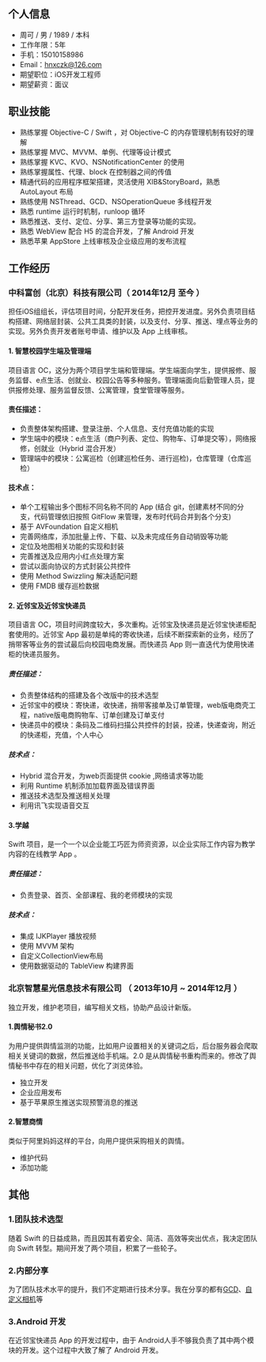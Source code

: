 ## 个人信息

 - 周可 / 男 / 1989 / 本科 
 - 工作年限：5年
 - 手机：15010158986
 - Email：hnxczk@126.com 
 - 期望职位：iOS开发工程师
 - 期望薪资：面议


## 职业技能
- 熟练掌握 Objective-C / Swift ，对 Objective-C 的内存管理机制有较好的理解- 熟练掌握 MVC、MVVM、单例、代理等设计模式- 熟练掌握 KVC、KVO、NSNotificationCenter 的使用- 熟练掌握属性、代理、block 在控制器之间的传值- 精通代码的应用程序框架搭建，灵活使用 XIB&StoryBoard，熟悉 AutoLayout 布局- 熟练使用 NSThread、GCD、NSOperationQueue 多线程开发- 熟悉 runtime 运行时机制，runloop 循环
- 熟悉推送、支付、定位、分享、第三方登录等功能的实现。- 熟悉 WebView 配合 H5 的混合开发，了解 Android 开发- 熟悉苹果 AppStore 上线审核及企业级应用的发布流程
## 工作经历


### 中科富创（北京）科技有限公司（ 2014年12月 至今 ）

担任iOS组组长，评估项目时间，分配开发任务，把控开发进度。另外负责项目结构搭建、网络层封装、公共工具类的封装，以及支付、分享、推送、埋点等业务的实现。另外负责开发者账号申请、维护以及 App 上线审核。

#### 1. 智慧校园学生端及管理端
项目语言 OC，这分为两个项目学生端和管理端。学生端面向学生，提供报修、服务监督、e点生活、创就业、校园公告等多种服务。管理端面向后勤管理人员，提供报修处理、服务监督反馈、公寓管理，食堂管理等服务。

#### 责任描述：
- 负责整体架构搭建、登录注册、个人信息、支付充值功能的实现
- 学生端中的模块：e点生活（商户列表、定位、购物车、订单提交等），网络报修，创就业（Hybrid 混合开发）
- 管理端中的模块：公寓巡检（创建巡检任务、进行巡检)，仓库管理（仓库巡检）

#### 技术点：

- 单个工程输出多个图标不同名称不同的 App (结合 git，创建素材不同的分支，代码管理依旧按照 GitFlow 来管理，发布时代码合并到各个分支)
- 基于 AVFoundation 自定义相机
- 完善网络库，添加批量上传、下载、以及未完成任务自动销毁等功能
- 定位及地图相关功能的实现和封装
- 完善推送及应用内小红点处理方案
- 尝试以面向协议的方式封装公共控件
- 使用 Method Swizzling 解决适配问题
- 使用 FMDB 缓存巡检数据

#### 2. 近邻宝及近邻宝快递员
项目语言 OC，项目时间跨度较大，多次重构。近邻宝及快递员是近邻宝快递柜配套使用的。近邻宝 App 最初是单纯的寄收快递，后续不断探索新的业务，经历了捎带客等业务的尝试最后向校园电商发展。而快递员 App 则一直迭代为使用快递柜的快递员服务。

##### 责任描述：
- 负责整体结构的搭建及各个改版中的技术选型
- 近邻宝中的模块：寄快递，收快递，捎带客接单及订单管理，web版电商壳工程，native版电商购物车、订单创建及订单支付
- 快递员中的模块：条码及二维码扫描公共控件的封装，投递，快递查询，附近的快递柜，充值，个人中心


##### 技术点：

- Hybrid 混合开发，为web页面提供 cookie ,网络请求等功能
- 利用 Runtime 机制添加加载界面及错误界面
- 推送技术选型及推送相关处理
- 利用讯飞实现语音交互


#### 3.学越
Swift 项目，是一个一个以企业能工巧匠为师资资源，以企业实际工作内容为教学内容的在线教学 App 。
##### 责任描述：

- 负责登录、首页、全部课程、我的老师模块的实现

##### 技术点：

- 集成 IJKPlayer 播放视频
- 使用 MVVM 架构
- 自定义CollectionView布局
- 使用数据驱动的 TableView 构建界面


### 北京智慧星光信息技术有限公司 （ 2013年10月 ~ 2014年12月 ）
独立开发，维护老项目，编写相关文档，协助产品设计新版。

#### 1.舆情秘书2.0
为用户提供舆情监测的功能，比如用户设置相关的关键词之后，后台服务器会爬取相关关键词的数据，然后推送给手机端。2.0 是从舆情秘书重构而来的。修改了舆情秘书中存在的相关问题，优化了浏览体验。

 - 独立开发
 - 企业应用发布
 - 基于苹果原生推送实现预警消息的推送

#### 2.智慧商情
类似于阿里妈妈这样的平台，向用户提供采购相关的舆情。

- 维护代码
- 添加功能



## 其他
### 1.团队技术选型
随着 Swift 的日益成熟，而且因其有着安全、简洁、高效等突出优点，我决定团队向 Swift 转型。期间开发了两个项目，积累了一些轮子。

### 2.内部分享
为了团队技术水平的提升，我们不定期进行技术分享。我在分享的都有[GCD](https://www.jianshu.com/p/e237deb6b227)、[自定义相机](https://www.jianshu.com/p/6dc2bf6a9a3e)等

### 3.Android 开发在近邻宝快递员 App 的开发过程中，由于 Android人手不够我负责了其中两个模块的开发。这个过程中大致了解了 Android 开发。
